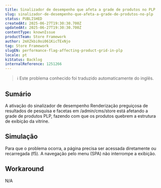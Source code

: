 ```yaml
---
title: Sinalizador de desempenho que afeta a grade de produtos no PLP
slug: sinalizador-de-desempenho-que-afeta-a-grade-de-produtos-no-plp
status: PUBLISHED
createdAt: 2025-06-27T19:30:30.700Z
updatedAt: 2025-06-27T19:30:30.700Z
contentType: knownIssue
productTeam: Store Framework
author: 2mXZkbi0oi061KicTExNjo
tag: Store Framework
slugEN: performance-flag-affecting-product-grid-in-plp
locale: pt
kiStatus: Backlog
internalReference: 1251266
---
```


>ℹ️ Este problema conhecido foi traduzido automaticamente do inglês.

## Sumário


A ativação do sinalizador de desempenho Renderização preguiçosa de resultados de pesquisa e facetas em /admin/cms/store está afetando a grade de produtos PLP, fazendo com que os produtos quebrem a estrutura de exibição da vitrine.
## Simulação


Para que o problema ocorra, a página precisa ser acessada diretamente ou recarregada (f5). A navegação pelo menu (SPA) não interrompe a exibição.


## Workaround


N/A



